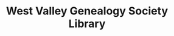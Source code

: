---
layout: repo
title: "West Valley Genealogy Society Library"
id: 13387
permalink: repos/13387/
---